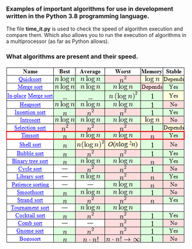 <h3>Examples of important algorithms for use in development written in the Python 3.8 programming language.</h3>

The file <b>time_it.py</b> is used to check the speed of algorithm execution and compare them. 
Which also allows you to run the execution of algorithms in a multiprocessor (as far as Python allows).

<h3>What algorithms are present and their speed.</h3>
<p class="img"><img src="images/algorithms.png" alt="Algorithms"></p>